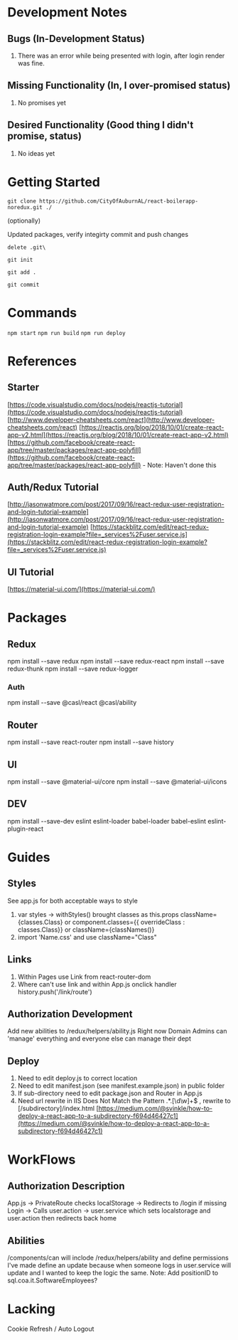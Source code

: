 
# Development Notes

## Bugs (In-Development Status)

1. There was an error while being presented with login, after login render was fine.

## Missing Functionality (In, I over-promised status)

1. No promises yet

## Desired Functionality (Good thing I didn't promise, status)

1. No ideas yet

# Getting Started

`git clone https://github.com/CityOfAuburnAL/react-boilerapp-noredux.git ./`

(optionally)

Updated packages, verify integirty commit and push changes

`delete .git\`

`git init`

`git add .`

`git commit`

# Commands

`npm start`
`npm run build`
`npm run deploy`

# References

## Starter

[https://code.visualstudio.com/docs/nodejs/reactjs-tutorial](https://code.visualstudio.com/docs/nodejs/reactjs-tutorial)
[http://www.developer-cheatsheets.com/react](http://www.developer-cheatsheets.com/react)
[https://reactjs.org/blog/2018/10/01/create-react-app-v2.html](https://reactjs.org/blog/2018/10/01/create-react-app-v2.html)
[https://github.com/facebook/create-react-app/tree/master/packages/react-app-polyfill](https://github.com/facebook/create-react-app/tree/master/packages/react-app-polyfill) - Note: Haven't done this

## Auth/Redux Tutorial

[http://jasonwatmore.com/post/2017/09/16/react-redux-user-registration-and-login-tutorial-example](http://jasonwatmore.com/post/2017/09/16/react-redux-user-registration-and-login-tutorial-example)
[https://stackblitz.com/edit/react-redux-registration-login-example?file=_services%2Fuser.service.js](https://stackblitz.com/edit/react-redux-registration-login-example?file=_services%2Fuser.service.js)

## UI Tutorial

[https://material-ui.com/](https://material-ui.com/)

# Packages

## Redux

npm install --save redux
npm install --save redux-react
npm install --save redux-thunk
npm install --save redux-logger

### Auth

npm install --save @casl/react @casl/ability

## Router

npm install --save react-router
npm install --save history

## UI

npm install --save @material-ui/core
npm install --save @material-ui/icons

## DEV

npm install --save-dev eslint eslint-loader babel-loader babel-eslint eslint-plugin-react

# Guides

## Styles

See app.js for both acceptable ways to style

1. var styles -> withStyles() brought classes as this.props className={classes.Class} or component.classes={{ overrideClass : classes.Class}} or className={classNames()}
2. import 'Name.css' and use className="Class"

## Links

1. Within Pages use Link from react-router-dom
2. Where can't use link and within App.js onclick handler history.push('/link/route')

## Authorization Development

Add new abilities to /redux/helpers/ability.js
Right now Domain Admins can 'manage' everything and everyone else can manage their dept

## Deploy

1. Need to edit deploy.js to correct location
2. Need to edit manifest.json (see manifest.example.json) in public folder
3. If sub-directory need to edit package.json and Router in App.js
4. Need url rewrite in IIS Does Not Match the Pattern .*\.[\d\w]+$ , rewrite to [/subdirectory]/index.html
[https://medium.com/@svinkle/how-to-deploy-a-react-app-to-a-subdirectory-f694d46427c1](https://medium.com/@svinkle/how-to-deploy-a-react-app-to-a-subdirectory-f694d46427c1)

# WorkFlows

## Authorization Description

App.js -> PrivateRoute checks localStorage -> Redirects to /login if missing
Login -> Calls user.action -> user.service which sets localstorage and user.action then redirects back home

## Abilities

/components/can will inclode /redux/helpers/ability and define permissions
I've made define an update because when someone logs in user.service will update and I wanted to keep the logic the same.
Note: Add positionID to sql.coa.it.SoftwareEmployees?

# Lacking

Cookie Refresh / Auto Logout
